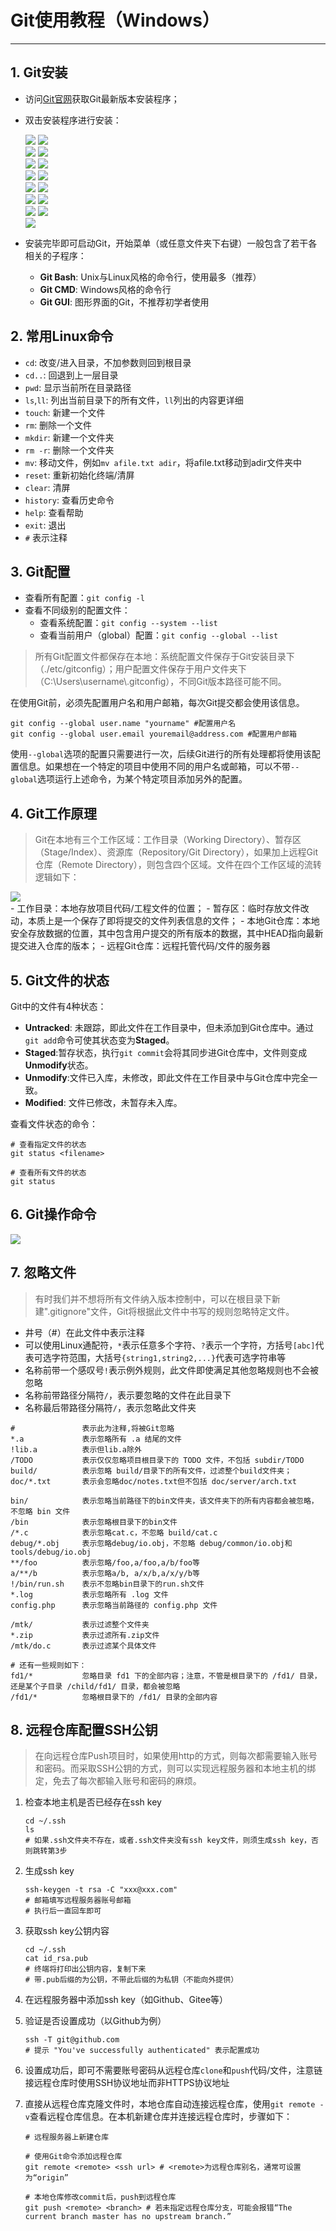 # Git使用教程（Windows）

---

## 1. Git安装

- 访问[Git官网](https://git-scm.com/)获取Git最新版本安装程序；

- 双击安装程序进行安装：

  <div>
      <img src=imgs/gitinstall-1.png>
      <img src=imgs/gitinstall-2.png>
  </div>
  
  <div>
      <img src=imgs/gitinstall-3.png>
      <img src=imgs/gitinstall-4.png>
  </div>
  
  <div>
      <img src=imgs/gitinstall-5.png>
      <img src=imgs/gitinstall-6.png>
  </div>
  
  <div>
      <img src=imgs/gitinstall-7.png>
      <img src=imgs/gitinstall-8.png>
  </div>
  
  <div>
      <img src=imgs/gitinstall-9.png>
      <img src=imgs/gitinstall-10.png>
  </div>
  
  <div>
      <img src=imgs/gitinstall-11.png>
      <img src=imgs/gitinstall-12.png>
  </div>
  
  <div>
      <img src=imgs/gitinstall-13.png>
      <img src=imgs/gitinstall-14.png>
  </div>
  
  <div>
      <img src=imgs/gitinstall-15.png>
  </div>

- 安装完毕即可启动Git，开始菜单（或任意文件夹下右键）一般包含了若干各相关的子程序：
  - **Git Bash**: Unix与Linux风格的命令行，使用最多（推荐）
  - **Git CMD**: Windows风格的命令行
  - **Git GUI**: 图形界面的Git，不推荐初学者使用

## 2. 常用Linux命令

- `cd`: 改变/进入目录，不加参数则回到根目录
- `cd..`: 回退到上一层目录
- `pwd`: 显示当前所在目录路径
- `ls`,`ll`: 列出当前目录下的所有文件，`ll`列出的内容更详细
- `touch`: 新建一个文件
- `rm`: 删除一个文件
- `mkdir`: 新建一个文件夹
- `rm -r`: 删除一个文件夹
- `mv`: 移动文件，例如`mv afile.txt adir`，将afile.txt移动到adir文件夹中
- `reset`: 重新初始化终端/清屏
- `clear`: 清屏
- `history`: 查看历史命令
- `help`: 查看帮助
- `exit`: 退出
- `#` 表示注释

## 3. Git配置

- 查看所有配置：`git config -l`
- 查看不同级别的配置文件：
  - 查看系统配置：`git config --system --list`
  - 查看当前用户（global）配置：`git config --global --list`



> 所有Git配置文件都保存在本地：系统配置文件保存于Git安装目录下（./etc/gitconfig）；用户配置文件保存于用户文件夹下（C:\Users\username\\.gitconfig），不同Git版本路径可能不同。

在使用Git前，必须先配置用户名和用户邮箱，每次Git提交都会使用该信息。

```Git
git config --global user.name "yourname" #配置用户名
git config --global user.email youremail@address.com #配置用户邮箱
```

使用`--global`选项的配置只需要进行一次，后续Git进行的所有处理都将使用该配置信息。如果想在一个特定的项目中使用不同的用户名或邮箱，可以不带`--global`选项运行上述命令，为某个特定项目添加另外的配置。

## 4. Git工作原理

> Git在本地有三个工作区域：工作目录（Working Directory）、暂存区（Stage/Index）、资源库（Repository/Git Directory），如果加上远程Git仓库（Remote Directory），则包含四个区域。文件在四个工作区域的流转逻辑如下：

<div>
    <img src=imgs/gitconcept.png>
</div>
- 工作目录：本地存放项目代码/工程文件的位置；
- 暂存区：临时存放文件改动，本质上是一个保存了即将提交的文件列表信息的文件；
- 本地Git仓库：本地安全存放数据的位置，其中包含用户提交的所有版本的数据，其中HEAD指向最新提交进入仓库的版本；
- 远程Git仓库：远程托管代码/文件的服务器

## 5. Git文件的状态

Git中的文件有4种状态：

- **Untracked**: 未跟踪，即此文件在工作目录中，但未添加到Git仓库中。通过`git add`命令可使其状态变为**Staged**。
- **Staged**:暂存状态，执行`git commit`会将其同步进Git仓库中，文件则变成**Unmodify**状态。 
- **Unmodify**:文件已入库，未修改，即此文件在工作目录中与Git仓库中完全一致。
- **Modified**: 文件已修改，未暂存未入库。

查看文件状态的命令：

```Git
# 查看指定文件的状态
git status <filename>

# 查看所有文件的状态
git status
```

## 6. Git操作命令

<div>
    <img src=imgs/gitcommands.jpg>
</div>

## 7. 忽略文件

> 有时我们并不想将所有文件纳入版本控制中，可以在根目录下新建".gitignore"文件，Git将根据此文件中书写的规则忽略特定文件。

- 井号（#）在此文件中表示注释
- 可以使用Linux通配符，`*`表示任意多个字符、`?`表示一个字符，方括号`[abc]`代表可选字符范围，大括号`{string1,string2,...}`代表可选字符串等
- 名称前带一个感叹号`!`表示例外规则，此文件即使满足其他忽略规则也不会被忽略
- 名称前带路径分隔符`/`，表示要忽略的文件在此目录下
- 名称最后带路径分隔符`/`，表示忽略此文件夹

```Git
#               表示此为注释,将被Git忽略
*.a             表示忽略所有 .a 结尾的文件
!lib.a          表示但lib.a除外
/TODO           表示仅仅忽略项目根目录下的 TODO 文件，不包括 subdir/TODO
build/          表示忽略 build/目录下的所有文件，过滤整个build文件夹；
doc/*.txt       表示会忽略doc/notes.txt但不包括 doc/server/arch.txt
 
bin/            表示忽略当前路径下的bin文件夹，该文件夹下的所有内容都会被忽略，不忽略 bin 文件
/bin            表示忽略根目录下的bin文件
/*.c            表示忽略cat.c，不忽略 build/cat.c
debug/*.obj     表示忽略debug/io.obj，不忽略 debug/common/io.obj和tools/debug/io.obj
**/foo          表示忽略/foo,a/foo,a/b/foo等
a/**/b          表示忽略a/b, a/x/b,a/x/y/b等
!/bin/run.sh    表示不忽略bin目录下的run.sh文件
*.log           表示忽略所有 .log 文件
config.php      表示忽略当前路径的 config.php 文件
 
/mtk/           表示过滤整个文件夹
*.zip           表示过滤所有.zip文件
/mtk/do.c       表示过滤某个具体文件
 
# 还有一些规则如下：
fd1/*           忽略目录 fd1 下的全部内容；注意，不管是根目录下的 /fd1/ 目录，还是某个子目录 /child/fd1/ 目录，都会被忽略
/fd1/*          忽略根目录下的 /fd1/ 目录的全部内容
```

## 8. 远程仓库配置SSH公钥

> 在向远程仓库Push项目时，如果使用http的方式，则每次都需要输入账号和密码。而采取SSH公钥的方式，则可以实现远程服务器和本地主机的绑定，免去了每次都输入账号和密码的麻烦。

1. 检查本地主机是否已经存在ssh key

   ```Git
   cd ~/.ssh
   ls
   # 如果.ssh文件夹不存在，或者.ssh文件夹没有ssh key文件，则须生成ssh key，否则跳转第3步
   ```

2. 生成ssh key

   ```Git
   ssh-keygen -t rsa -C "xxx@xxx.com"
   # 邮箱填写远程服务器账号邮箱
   # 执行后一直回车即可
   ```

3. 获取ssh key公钥内容

   ```Git
   cd ~/.ssh
   cat id_rsa.pub
   # 终端将打印出公钥内容，复制下来
   # 带.pub后缀的为公钥，不带此后缀的为私钥（不能向外提供）
   ```

4. 在远程服务器中添加ssh key（如Github、Gitee等）

5. 验证是否设置成功（以Github为例）

   ```Git
   ssh -T git@github.com
   # 提示 "You've successfully authenticated" 表示配置成功
   ```

6. 设置成功后，即可不需要账号密码从远程仓库`clone`和`push`代码/文件，注意链接远程仓库时使用SSH协议地址而非HTTPS协议地址

7. 直接从远程仓库克隆文件时，本地仓库自动连接远程仓库，使用`git remote -v`查看远程仓库信息。在本机新建仓库并连接远程仓库时，步骤如下：

   ```Git
   # 远程服务器上新建仓库
   
   # 使用Git命令添加远程仓库
   git remote <remote> <ssh url> # <remote>为远程仓库别名，通常可设置为“origin” 
   
   # 本地仓库修改commit后，push到远程仓库
   git push <remote> <branch> # 若未指定远程仓库分支，可能会报错“The current branch master has no upstream branch.”
   ```

   